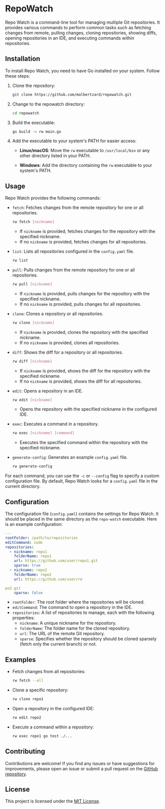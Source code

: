 # RepoWatch

Repo Watch is a command-line tool for managing multiple Git repositories. It provides various commands to perform common tasks such as fetching changes from remote, pulling changes, cloning repositories, showing diffs, opening repositories in an IDE, and executing commands within repositories.

## Installation

To install Repo Watch, you need to have Go installed on your system. Follow these steps:

1. Clone the repository:

   ```bash
   git clone https://github.com/malbertzard/repowatch.git
   ```

2. Change to the repowatch directory:

   ```bash
   cd repowatch
   ```

3. Build the executable:

   ```bash
   go build -o rw main.go
   ```

4. Add the executable to your system's PATH for easier access:

   - **Linux/macOS**: Move the `rw` executable to `/usr/local/bin` or any other directory listed in your PATH.

   - **Windows**: Add the directory containing the `rw` executable to your system's PATH.

## Usage

Repo Watch provides the following commands:

- `fetch`: Fetches changes from the remote repository for one or all repositories.

  ```bash
  rw fetch [nickname]
  ```

  - If `nickname` is provided, fetches changes for the repository with the specified nickname.
  - If no `nickname` is provided, fetches changes for all repositories.

- `list`: Lists all repositories configured in the `config.yaml` file.

  ```bash
  rw list
  ```

- `pull`: Pulls changes from the remote repository for one or all repositories.

  ```bash
  rw pull [nickname]
  ```

  - If `nickname` is provided, pulls changes for the repository with the specified nickname.
  - If no `nickname` is provided, pulls changes for all repositories.

- `clone`: Clones a repository or all repositories.

  ```bash
  rw clone [nickname]
  ```

  - If `nickname` is provided, clones the repository with the specified nickname.
  - If no `nickname` is provided, clones all repositories.

- `diff`: Shows the diff for a repository or all repositories.

  ```bash
  rw diff [nickname]
  ```

  - If `nickname` is provided, shows the diff for the repository with the specified nickname.
  - If no `nickname` is provided, shows the diff for all repositories.

- `edit`: Opens a repository in an IDE.

  ```bash
  rw edit [nickname]
  ```

  - Opens the repository with the specified nickname in the configured IDE.

- `exec`: Executes a command in a repository.

  ```bash
  rw exec [nickname] [command]
  ```

  - Executes the specified command within the repository with the specified nickname.

- `generate-config`: Generates an example `config.yaml` file.

  ```bash
  rw generate-config
  ```

For each command, you can use the `-c` or `--config` flag to specify a custom configuration file. By default, Repo Watch looks for a `config.yaml` file in the current directory.

## Configuration

The configuration file (`config.yaml`) contains the settings for Repo Watch. It should be placed in the same directory as the `repo-watch` executable. Here is an example configuration:

```yaml
---
rootFolder: /path/to/repositories
editCommand: code
repositories:
  - nickname: repo1
    folderName: repo1
    url: https://github.com/user/repo1.git
    sparse: true
  - nickname: repo2
    folderName: repo2
    url: https://github.com/user/re

po2.git
    sparse: false
```

- `rootFolder`: The root folder where the repositories will be cloned.
- `editCommand`: The command to open a repository in the IDE.
- `repositories`: A list of repositories to manage, each with the following properties:
  - `nickname`: A unique nickname for the repository.
  - `folderName`: The folder name for the cloned repository.
  - `url`: The URL of the remote Git repository.
  - `sparse`: Specifies whether the repository should be cloned sparsely (fetch only the current branch) or not.

## Examples

- Fetch changes from all repositories:

  ```bash
  rw fetch --all
  ```

- Clone a specific repository:

  ```bash
  rw clone repo1
  ```

- Open a repository in the configured IDE:

  ```bash
  rw edit repo2
  ```

- Execute a command within a repository:

  ```bash
  rw exec repo1 go test ./...
  ```

## Contributing

Contributions are welcome! If you find any issues or have suggestions for improvements, please open an issue or submit a pull request on the [GitHub repository](https://github.com/user/repo-watch).

## License

This project is licensed under the [MIT License](LICENSE).
